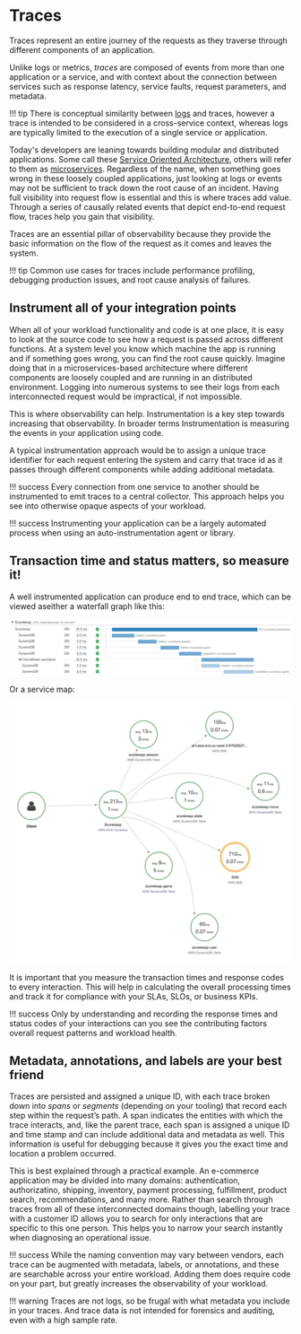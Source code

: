 # Traces

Traces represent an entire journey of the requests as they traverse through different components of an application. 

Unlike logs or metrics, *traces* are composed of events from more than one application or a service, and with context about the connection between services such as response latency, service faults, request parameters, and metadata.

!!! tip
    There is conceptual similarity between [logs](../../signals/logs/) and traces, however a trace is intended to be considered in a cross-service context, whereas logs are typically limited to the execution of a single service or application.

Today's developers are leaning towards building modular and distributed applications. Some call these [Service Oriented Architecture](https://en.wikipedia.org/wiki/Service-oriented_architecture), others will refer to them as [microservices](https://aws.amazon.com/microservices/). Regardless of the name, when something goes wrong in these loosely coupled applications, just looking at logs or events may not be sufficient to track down the root cause of an incident.  Having full visibility into request flow is essential and this is where traces add value. Through a series of causally related events that depict end-to-end request flow, traces help  you gain that visibility.

Traces are an essential pillar of observability because they provide the basic information on the flow of the request as it comes and leaves the system.

!!! tip
    Common use cases for traces include performance profiling, debugging production issues, and root cause analysis of failures.

## Instrument all of your integration points

When all of your workload functionality and code is at one place, it is easy to look at the source code to see how a request is passed across different functions. At a system level you know which machine the app is running and if something goes wrong, you can find the root cause quickly. Imagine doing that in a microservices-based architecture where different components are loosely coupled and are running in an distributed environment. Logging into numerous systems to see their logs from each interconnected request would be impractical, if not impossible.

This is where observability can help. Instrumentation is a key step towards increasing that observability. In broader terms Instrumentation is measuring the events in your application using code.

A typical instrumentation approach would be to assign a unique trace identifier for each request entering the system and carry that trace id as it passes through different components while adding additional metadata.

!!! success
    Every connection from one service to another should be instrumented to emit traces to a central collector. This approach helps you see into otherwise opaque aspects of your workload.

!!! success
    Instrumenting your application can be a largely automated process when using an auto-instrumentation agent or library.


## Transaction time and status matters, so measure it!

A well instrumented application can produce end to end trace, which can be viewed aseither a waterfall graph like this:

![WaterFall Trace](../images/waterfall-trace.png)

Or a service map:

![servicemap Trace](../images/service-map-trace.png)

It is important that you measure the transaction times and response codes to every interaction. This will help in calculating the overall processing times and track it for compliance with your SLAs, SLOs, or business KPIs.

!!! success
    Only by understanding and recording the response times and status codes of your interactions can you see the contributing factors overall request patterns and workload health.

## Metadata, annotations, and labels are your best friend

Traces are persisted and assigned a unique ID, with each trace broken down into *spans* or *segments* (depending on your tooling) that record each step within the request’s path. A span indicates the entities with which the trace interacts, and, like the parent trace, each span is assigned a unique ID and time stamp and can include additional data and metadata as well. This information is useful for debugging because it gives you the exact time and location a problem occurred.

This is best explained through a practical example. An e-commerce application may be divided into many domains: authentication, authorizatino, shipping, inventory, payment processing, fulfillment, product search, recommendations, and many more. Rather than search through traces from all of these interconnected domains though, labelling your trace with a customer ID allows you to search for only interactions that are specific to this one person. This helps you to narrow your search instantly when diagnosing an operational issue.

!!! success
    While the naming convention may vary between vendors, each trace can be augmented with metadata, labels, or annotations, and these are searchable across your entire workload. Adding them does require code on your part, but greatly increases the observability of your workload. 

!!! warning
    Traces are not logs, so be frugal with what metadata you include in your traces. And trace data is not intended for forensics and auditing, even with a high sample rate.
